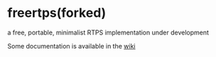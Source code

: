 # freertps(forked)
a free, portable, minimalist RTPS implementation under development

Some documentation is available in the [wiki](https://github.com/ros2/freertps/wiki)
